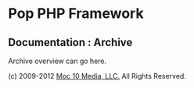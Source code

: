Pop PHP Framework
=================

Documentation : Archive
-----------------------

Archive overview can go here.

(c) 2009-2012 [Moc 10 Media, LLC.](http://www.moc10media.com) All Rights Reserved.
